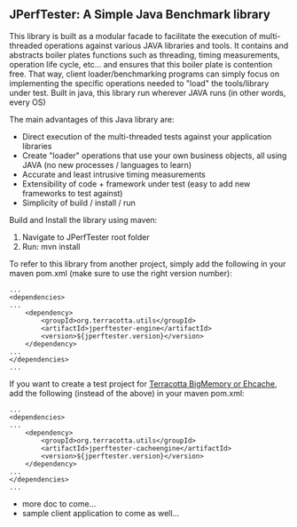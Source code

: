 JPerfTester: A Simple Java Benchmark library
---------------------------------------------

This library is built as a modular facade to facilitate the execution of multi-threaded operations against various JAVA libraries and tools.
It contains and abstracts boiler plates functions such as threading, timing measurements, operation life cycle, etc... and ensures that this boiler plate is contention free.
That way, client loader/benchmarking programs can simply focus on implementing the specific operations needed to "load" the tools/library under test.
Built in java, this library run wherever JAVA runs (in other words, every OS)

The main advantages of this Java library are:
 - Direct execution of the multi-threaded tests against your application libraries
 - Create "loader" operations that use your own business objects, all using JAVA (no new processes / languages to learn)
 - Accurate and least intrusive timing measurements
 - Extensibility of code + framework under test (easy to add new frameworks to test against)
 - Simplicity of build / install / run
 
Build and Install the library using maven:
 1. Navigate to JPerfTester root folder
 2. Run: mvn install
 
To refer to this library from another project, simply add the following in your maven pom.xml (make sure to use the right version number):

	...
	<dependencies>
	...
		<dependency>
			<groupId>org.terracotta.utils</groupId>
			<artifactId>jperftester-engine</artifactId>
			<version>${jperftester.version}</version>
		</dependency>
	...
	</dependencies>
	...

If you want to create a test project for [Terracotta BigMemory or Ehcache](http://terracotta.org/), add the following (instead of the above) in your maven pom.xml:

	...
	<dependencies>
	...
		<dependency>
			<groupId>org.terracotta.utils</groupId>
			<artifactId>jperftester-cacheengine</artifactId>
			<version>${jperftester.version}</version>
		</dependency>
	...
	</dependencies>
	...

- more doc to come...
- sample client application to come as well...

